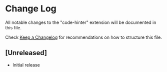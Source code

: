 # Change Log

All notable changes to the "code-hinter" extension will be documented in this file.

Check [Keep a Changelog](http://keepachangelog.com/) for recommendations on how to structure this file.

## [Unreleased]

- Initial release